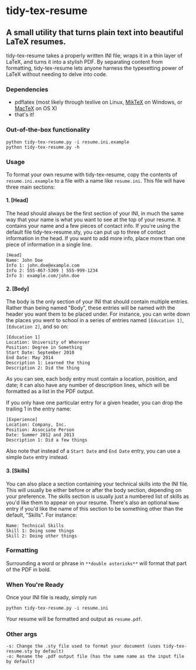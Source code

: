# tidy-tex-resume

## A small utility that turns plain text into beautiful LaTeX resumes.

tidy-tex-resume takes a properly written INI file, wraps it in a thin layer of LaTeX, and turns it into a stylish PDF. By separating content from formatting, tidy-tex-resume lets anyone harness the typesetting power of LaTeX without needing to delve into code.

### Dependencies

* pdflatex (most likely through texlive on Linux, [MikTeX](http://miktex.org/download) on Windows, or [MacTeX](https://tug.org/mactex/downloading.html) on OS X)
* that's it!

### Out-of-the-box functionality
    python tidy-tex-resume.py -i resume.ini.example
    python tidy-tex-resume.py -h

### Usage

To format your own resume with tidy-tex-resume, copy the contents of `resume.ini.example` to a file with a name like `resume.ini`. This file will have three main sections:

#### 1. [Head]

The head should always be the first section of your INI, in much the same way that your name is what you want to see at the top of your resume. It contains your name and a few pieces of contact info. If you're using the default file tidy-tex-resume.sty, you can put up to three of contact information in the head. If you want to add more info, place more than one piece of information in a single line.

    [Head]
    Name: John Doe
    Info 1: john.doe@example.com
    Info 2: 555-867-5309 | 555-999-1234
    Info 3: example.com/john.doe

#### 2. [Body]

The body is the only section of your INI that should contain multiple entries. Rather than being named "Body", these entries will be named with the header you want them to be placed under. For instance, you can write down the places you went to school in a series of entries named `[Education 1]`, `[Education 2]`, and so on:

    [Education 1]
    Location: University of Wherever  
    Position: Degree in Something
    Start Date: September 2010
    End Date: May 2014
    Description 1: Learned the thing
    Description 2: Did the thing

As you can see, each body entry must contain a location, position, and date; it can also have any number of description lines, which will be formatted as a list in the PDF output.

If you only have one particular entry for a given header, you can drop the trailing 1 in the entry name:

    [Experience]
    Location: Company, Inc.
    Position: Associate Person
    Date: Summer 2012 and 2013
    Description 1: Did a few things

Also note that instead of a `Start Date` and `End Date` entry, you can use a simple `Date` entry instead.

#### 3. [Skills]

You can also place a section containing your technical skills into the INI file. This will usually be either before or after the body section, depending on your preference. The skills section is usually just a numbered list of skills as you'd like them to appear on your resume. There's also an optional `Name` entry if you'd like the name of this section to be something other than the default, "Skills". For instance:

    Name: Technical Skills
    Skill 1: Doing some things
    Skill 2: Doing other things

### Formatting

Surrounding a word or phrase in `**double asterisks**` will format that part of the PDF in bold.

### When You're Ready

Once your INI file is ready, simply run

    python tidy-tex-resume.py -i resume.ini

Your resume will be formatted and output as `resume.pdf`.

### Other args

    -s: Change the .sty file used to format your document (uses tidy-tex-resume.sty by default)
    -o: Rename the .pdf output file (has the same name as the input file by default)
